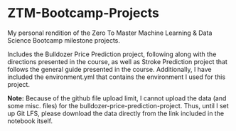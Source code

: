 # ZTM-Bootcamp-Projects
My personal rendition of the Zero To Master Machine Learning &amp; Data Science Bootcamp milestone projects.

Includes the Bulldozer Price Prediction project, following along with the directions presented in the course, as well as Stroke Prediction project that follows the general guide presented in the course. Additionally, I have included the environment.yml that contains the environment I used for this project.

**Note:** Because of the github file upload limit, I cannot upload the data (and some misc. files) for the bulldozer-price-prediction-project. Thus, until I set up Git LFS, please download the data directly from the link included in the notebook itself.
